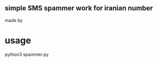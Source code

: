 simple SMS spammer work for iranian number
--------
made by <kasra akhvan>


# usage

python3 spammer.py
